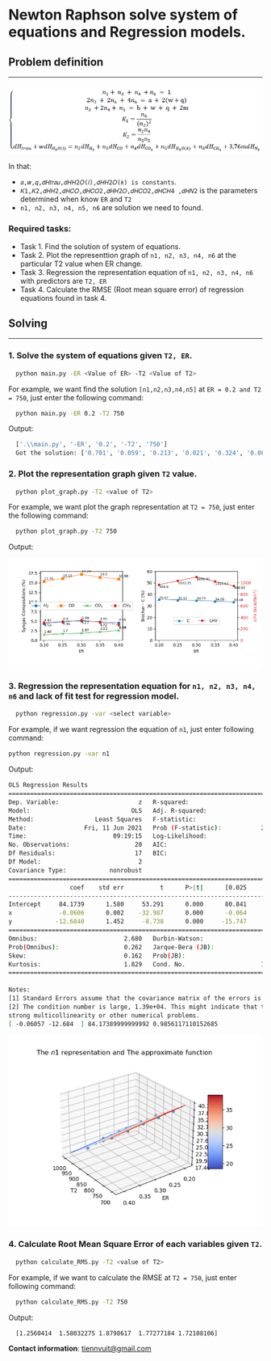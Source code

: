 # Newton Raphson solve system of equations and Regression models.

## Problem definition
----
![System of equations](images/system_equations.png)

In that:
  - `𝑎,𝑤,𝑞,𝑑𝐻𝑡𝑟𝑎𝑢,𝑑𝐻𝐻2𝑂(𝑙),𝑑𝐻𝐻2𝑂(𝑘) is constants`.
  - `𝐾1,𝐾2,𝑑𝐻𝐻2,𝑑𝐻𝐶𝑂,𝑑𝐻𝐶𝑂2,𝑑𝐻𝐻2𝑂,𝑑𝐻𝐶𝑂2,𝑑𝐻𝐶𝐻4 ,𝑑𝐻𝑁2` is the parameters determined when know `ER` and `T2`
  - `n1, n2, n3, n4, n5, n6` are solution we need to found.

### Required tasks:
- Task 1. Find the solution of system of equations.
- Task 2. Plot the representtion graph of `n1, n2, n3, n4, n6` at the particular T2 value when ER change.
- Task 3. Regression the representation equation of `n1, n2, n3, n4, n6` with predictors are `T2, ER`
- Task 4. Calculate the RMSE (Root mean square error) of regression equations found in task 4.

## Solving
-----
### 1. Solve the system of equations given ```T2, ER```.
```bash
  python main.py -ER <Value of ER> -T2 <Value of T2>
```
For example, we want find the solution `[n1,n2,n3,n4,n5]` at `ER = 0.2 and T2 = 750`, just enter the following command:
```bash
  python main.py -ER 0.2 -T2 750
```
Output:
```bash
  ['.\\main.py', '-ER', '0.2', '-T2', '750']
  Got the solution: ['0.701', '0.059', '0.213', '0.021', '0.324', '0.065']
```

### 2. Plot the representation graph given `T2` value.
```bash
  python plot_graph.py -T2 <value of T2>
```
For example, we want plot the graph representation at `T2 = 750`, just enter the following command:
```bash
  python plot_graph.py -T2 750
```
Output:

![Example plot graph](images/example_plot_graph.png)

### 3. Regression the representation equation for `n1, n2, n3, n4, n6` and lack of fit test for regression model.
```bash
  python regression.py -var <select variable>
  ```
  For example, if we want regression the equation of `n1`, just enter following command:
  ```bash
  python regression.py -var n1
  ```
  Output:
  
  ```bash
  OLS Regression Results
  ==============================================================================
  Dep. Variable:                      z   R-squared:                       0.986
  Model:                            OLS   Adj. R-squared:                  0.984
  Method:                 Least Squares   F-statistic:                     582.3
  Date:                Fri, 11 Jun 2021   Prob (F-statistic):           2.20e-16
  Time:                        09:19:15   Log-Likelihood:                -11.181
  No. Observations:                  20   AIC:                             28.36
  Df Residuals:                      17   BIC:                             31.35
  Df Model:                           2
  Covariance Type:            nonrobust
  ==============================================================================
                   coef    std err          t      P>|t|      [0.025      0.975]
  ------------------------------------------------------------------------------
  Intercept     84.1739      1.580     53.291      0.000      80.841      87.506
  x             -0.0606      0.002    -32.987      0.000      -0.064      -0.057
  y            -12.6840      1.452     -8.738      0.000     -15.747      -9.621
  ==============================================================================
  Omnibus:                        2.680   Durbin-Watson:                   1.932
  Prob(Omnibus):                  0.262   Jarque-Bera (JB):                1.230
  Skew:                           0.162   Prob(JB):                        0.541
  Kurtosis:                       1.829   Cond. No.                     1.39e+04
  ==============================================================================

  Notes:
  [1] Standard Errors assume that the covariance matrix of the errors is correctly specified.
  [2] The condition number is large, 1.39e+04. This might indicate that there are
  strong multicollinearity or other numerical problems.
  [ -0.06057 -12.684  ] 84.17389999999992 0.9856117110152685
```
![Example regression](images/example_regression.png)


### 4. Calculate Root Mean Square Error of each variables given `T2`.
```bash
  python calculate_RMS.py -T2 <value of T2>
```
For example, if we want to calculate the RMSE at `T2 = 750`, just enter following command:
```bash
  python calculate_RMS.py -T2 750
```
Output:
```bash
  [1.2560414  1.58032275 1.8798617  1.77277184 1.72108106]
```

<b>Contact information</b>: tiennvuit@gmail.com
